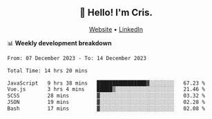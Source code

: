 
<h2 align="center">👋 Hello! I'm Cris.</h2>
<p align="center">
  <a href="https://www.criscunas.dev">Website</a> •
  <a href="https://www.linkedin.com/in/cristophercunas/">LinkedIn</a> 
</p>


📊 **Weekly development breakdown**
<!--START_SECTION:waka-->

```txt
From: 07 December 2023 - To: 14 December 2023

Total Time: 14 hrs 20 mins

JavaScript   9 hrs 38 mins   ████████████████▓░░░░░░░░   67.23 %
Vue.js       3 hrs 4 mins    █████▒░░░░░░░░░░░░░░░░░░░   21.46 %
SCSS         28 mins         ▓░░░░░░░░░░░░░░░░░░░░░░░░   03.32 %
JSON         19 mins         ▓░░░░░░░░░░░░░░░░░░░░░░░░   02.28 %
Bash         17 mins         ▓░░░░░░░░░░░░░░░░░░░░░░░░   02.08 %
```

<!--END_SECTION:waka-->
